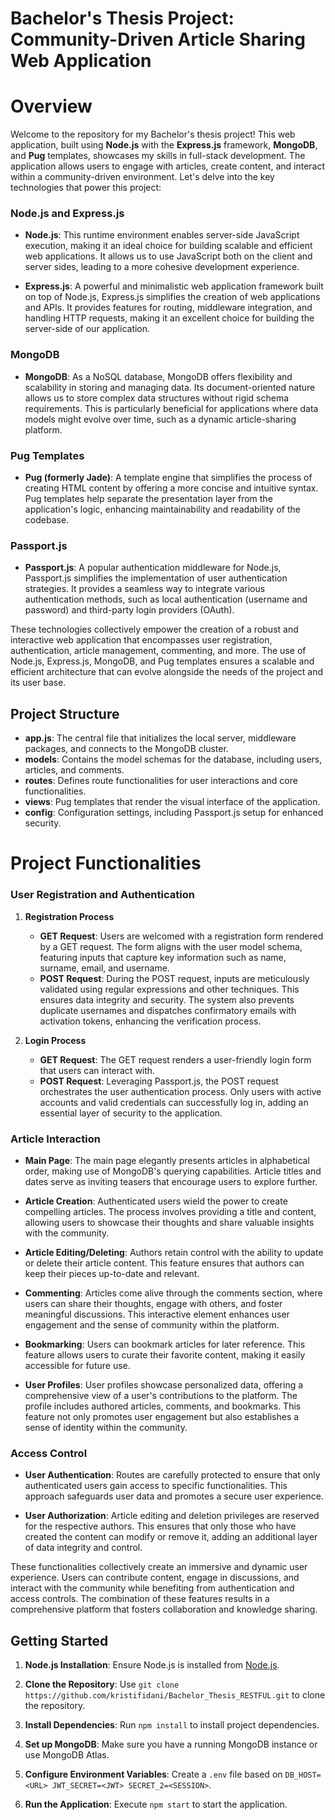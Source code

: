 # Bachelor's Thesis Project: Community-Driven Article Sharing Web Application

# Overview

Welcome to the repository for my Bachelor's thesis project! This web application, built using **Node.js** with the **Express.js** framework, **MongoDB**, and **Pug** templates, showcases my skills in full-stack development. The application allows users to engage with articles, create content, and interact within a community-driven environment. Let's delve into the key technologies that power this project:

### Node.js and Express.js

- **Node.js**: This runtime environment enables server-side JavaScript execution, making it an ideal choice for building scalable and efficient web applications. It allows us to use JavaScript both on the client and server sides, leading to a more cohesive development experience.

- **Express.js**: A powerful and minimalistic web application framework built on top of Node.js, Express.js simplifies the creation of web applications and APIs. It provides features for routing, middleware integration, and handling HTTP requests, making it an excellent choice for building the server-side of our application.

### MongoDB

- **MongoDB**: As a NoSQL database, MongoDB offers flexibility and scalability in storing and managing data. Its document-oriented nature allows us to store complex data structures without rigid schema requirements. This is particularly beneficial for applications where data models might evolve over time, such as a dynamic article-sharing platform.

### Pug Templates

- **Pug (formerly Jade)**: A template engine that simplifies the process of creating HTML content by offering a more concise and intuitive syntax. Pug templates help separate the presentation layer from the application's logic, enhancing maintainability and readability of the codebase.

### Passport.js

- **Passport.js**: A popular authentication middleware for Node.js, Passport.js simplifies the implementation of user authentication strategies. It provides a seamless way to integrate various authentication methods, such as local authentication (username and password) and third-party login providers (OAuth).

These technologies collectively empower the creation of a robust and interactive web application that encompasses user registration, authentication, article management, commenting, and more. The use of Node.js, Express.js, MongoDB, and Pug templates ensures a scalable and efficient architecture that can evolve alongside the needs of the project and its user base.

## Project Structure

- **app.js**: The central file that initializes the local server, middleware packages, and connects to the MongoDB cluster.
- **models**: Contains the model schemas for the database, including users, articles, and comments.
- **routes**: Defines route functionalities for user interactions and core functionalities.
- **views**: Pug templates that render the visual interface of the application.
- **config**: Configuration settings, including Passport.js setup for enhanced security.

# Project Functionalities

### User Registration and Authentication

1. **Registration Process**
   - **GET Request**: Users are welcomed with a registration form rendered by a GET request. The form aligns with the user model schema, featuring inputs that capture key information such as name, surname, email, and username.
   - **POST Request**: During the POST request, inputs are meticulously validated using regular expressions and other techniques. This ensures data integrity and security. The system also prevents duplicate usernames and dispatches confirmatory emails with activation tokens, enhancing the verification process.

2. **Login Process**
   - **GET Request**: The GET request renders a user-friendly login form that users can interact with.
   - **POST Request**: Leveraging Passport.js, the POST request orchestrates the user authentication process. Only users with active accounts and valid credentials can successfully log in, adding an essential layer of security to the application.

### Article Interaction

- **Main Page**: The main page elegantly presents articles in alphabetical order, making use of MongoDB's querying capabilities. Article titles and dates serve as inviting teasers that encourage users to explore further.

- **Article Creation**: Authenticated users wield the power to create compelling articles. The process involves providing a title and content, allowing users to showcase their thoughts and share valuable insights with the community.

- **Article Editing/Deleting**: Authors retain control with the ability to update or delete their article content. This feature ensures that authors can keep their pieces up-to-date and relevant.

- **Commenting**: Articles come alive through the comments section, where users can share their thoughts, engage with others, and foster meaningful discussions. This interactive element enhances user engagement and the sense of community within the platform.

- **Bookmarking**: Users can bookmark articles for later reference. This feature allows users to curate their favorite content, making it easily accessible for future use.

- **User Profiles**: User profiles showcase personalized data, offering a comprehensive view of a user's contributions to the platform. The profile includes authored articles, comments, and bookmarks. This feature not only promotes user engagement but also establishes a sense of identity within the community.

### Access Control

- **User Authentication**: Routes are carefully protected to ensure that only authenticated users gain access to specific functionalities. This approach safeguards user data and promotes a secure user experience.

- **User Authorization**: Article editing and deletion privileges are reserved for the respective authors. This ensures that only those who have created the content can modify or remove it, adding an additional layer of data integrity and control.

These functionalities collectively create an immersive and dynamic user experience. Users can contribute content, engage in discussions, and interact with the community while benefiting from authentication and access controls. The combination of these features results in a comprehensive platform that fosters collaboration and knowledge sharing.

## Getting Started

1. **Node.js Installation**: Ensure Node.js is installed from [Node.js](https://nodejs.org/en/download).

2. **Clone the Repository**: Use `git clone https://github.com/kristifidani/Bachelor_Thesis_RESTFUL.git` to clone the repository.

3. **Install Dependencies**: Run `npm install` to install project dependencies.

4. **Set up MongoDB**: Make sure you have a running MongoDB instance or use MongoDB Atlas.

5. **Configure Environment Variables**: Create a `.env` file based on `DB_HOST=<URL> JWT_SECRET=<JWT> SECRET_2=<SESSION>`.

6. **Run the Application**: Execute `npm start` to start the application.
